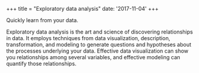 +++
title = "Exploratory data analysis"
date: '2017-11-04'
+++

Quickly learn from your data.

<!--more-->

Exploratory data analysis is the art and science of discovering relationships in data. It employs techniques from data visualization, description, transformation, and modeling to generate questions and hypotheses about the processes underlying your data. Effective data visualization can show you relationships among several variables, and effective modeling can quantify those relationships. 
